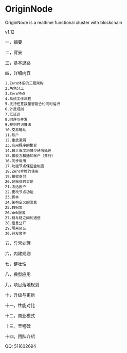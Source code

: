# OriginNode
OriginNode is a realtime functional cluster with blockchain

v1.12

一，摘要

二，背景

三，基本思路

四，详细内容

    1.Zero体系的三层架构
    2.角色分工
    3.Zero特点
    4.系统工作流程
    5.支持任意数量智能合约同时运行
    6.计费规则
    7.低延迟
    8.时序与并发
    9.规则共识算法
    10.交易确认
    11.账户
    12.重放漏洞
    13.应用程序的整合
    14.最大限度地减少通信延迟
    15.接收方和通知帐户（并行）
    16.同步调用
    17.功能节点保证金制度
    18.Zero令牌的使用
    19.接收支付
    20.记账员的奖励
    21.冻结账户
    22.更改节点功能
    23.脚本
    24.架构定义的消息
    25.数据库
    26.Web服务
    27.链与链之间的通信
    28.信息公开
    29.隔离见证
    30.开发套件

五，异常处理

六，内建规则

七，健壮性

八，典型应用

九，项目落地规划

十，升级与更新

十一，性能对比

十二，商业模式

十三，里程碑

十四，团队介绍

QQ: 511602694
